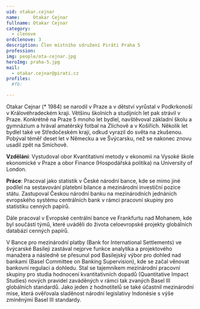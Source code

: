 ```yaml
---
uid: otakar.cejnar
name:     Otakar Cejnar
fullname: Otakar Cejnar
category:
  - clenove
ordclenove: 3
description: Člen místního sdružení Piráti Praha 5
profession:  
img: people/ota-cejnar.jpg
heroImg: praha-5.jpg
mail:
  - otakar.cejnar@pirati.cz
profiles:
  #fb: 

---
```


Otakar Cejnar (* 1984) se narodil v Praze a v dětství vyrůstal v Podkrkonoší v Královéhradeckém kraji. Většinu školních a studijních let pak strávil v Praze. Konkrétně na Praze 5 mnoho let bydlel, navštěvoval základní školu a gymnázium a hrával amatérský fotbal na Zlíchově a v Košířích. Několik let bydlel také ve Středočeském kraji, odkud vyrazil do světa na zkušenou. Pobýval téměř deset let v Německu a ve Švýcarsku, než se nakonec znovu usadil zpět na Smíchově.

**Vzdělání**: Vystudoval obor Kvantitativní metody v ekonomii na Vysoké škole ekonomické v Praze a obor Finance (Hospodářská politika) na University of London.

**Práce**: Pracoval jako statistik v České národní bance, kde se mimo jiné podílel na sestavování platební bilance a mezinárodní investiční pozice státu. Zastupoval Českou národní banku na mezinárodních jednáních evropského systému centrálních bank v rámci pracovní skupiny pro statistiku cenných papírů.

Dále pracoval v Evropské centrální bance ve Frankfurtu nad Mohanem, kde byl součástí týmů, které uváděli do života celoevropské projekty globálních databází cenných papírů.

V Bance pro mezinárodní platby (Bank for International Settlements) ve švýcarské Basileji zastával nejprve funkce analytika a projektového manažera a následně se přesunul pod Basilejský výbor pro dohled nad bankami (Basel Committee on Banking Supervision), kde se začal věnovat bankovní regulaci a dohledu. Stal se tajemníkem mezinárodní pracovní skupiny pro studia hodnocení kvantitativních dopadů (Quantitative Impact Studies) nových pravidel zaváděných v rámci tak zvaných Basel III globálních standardů. Jako jeden z hodnotitelů se také účastnil mezinárodní mise, která ověřovala sladěnost národní legislativy Indonésie s výše zmíněnými Basel III standardy.
